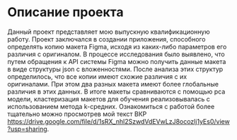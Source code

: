 # Описание проекта
Данный проект представляет мою выпускную квалификационную работу.
Проект заключался в создании приложения, способного определять копию макета Figma, исходя из каких-либо параметров его различия с оригиналом. 
В процессе исследования было выявлено, что путем обращения к API системы Figma можно получить данные макета в виде структуры json с вложенностями. 
После анализа этих структур определилось, что все копии имеют схожие различия с их оригиналами.
При этом два разных макета имеют более глобальные различия в этих данных.
В итоге макеты сравниваются с помощью pca модели, кластеризация макетов для обучения реализовывалась с использованием метода k-средних.
Ознакомиться с работой более тщательно можно просмотрев мой текст ВКР https://drive.google.com/file/d/1sRX_nhl2SzwdVdEVwLzJ8ocozlj1yEs0/view?usp=sharing.
